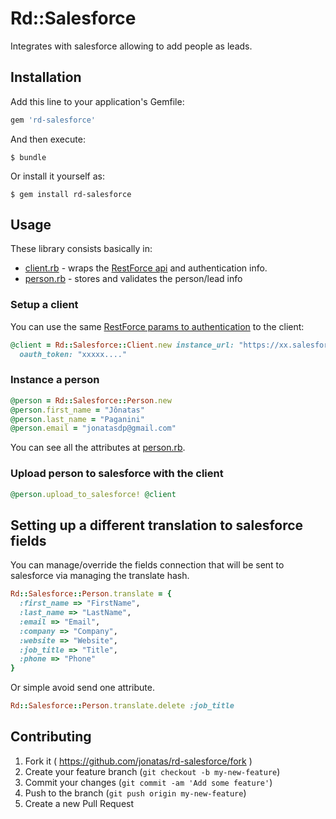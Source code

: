 # Rd::Salesforce

Integrates with salesforce allowing to add people as leads.

## Installation

Add this line to your application's Gemfile:

```ruby
gem 'rd-salesforce'
```

And then execute:

    $ bundle

Or install it yourself as:

    $ gem install rd-salesforce

## Usage

These library consists basically in:

* [client.rb](/lib/rd/salesforce/client.rb) - wraps the [RestForce api](https://github.com/ejholmes/restforce) and authentication info.
* [person.rb](/lib/rd/salesforce/person.rb) - stores and validates the person/lead info

### Setup a client

You can use the same [RestForce params to authentication](https://github.com/ejholmes/restforce#oauth-token-authentication) to the client:


```ruby
@client = Rd::Salesforce::Client.new instance_url: "https://xx.salesforce.com",
  oauth_token: "xxxxx...."
```

### Instance a person

```ruby
@person = Rd::Salesforce::Person.new
@person.first_name = "Jônatas"
@person.last_name = "Paganini"
@person.email = "jonatasdp@gmail.com"
```

You can see all the attributes at [person.rb](/lib/rd/salesforce/person.rb).

### Upload person to salesforce with the client

```ruby
@person.upload_to_salesforce! @client
```

## Setting up a different translation to salesforce fields

You can manage/override the fields connection that will be sent to salesforce via managing the translate hash.


```ruby
Rd::Salesforce::Person.translate = {
  :first_name => "FirstName",
  :last_name => "LastName",
  :email => "Email",
  :company => "Company",
  :website => "Website",
  :job_title => "Title",
  :phone => "Phone"
}
```

Or simple avoid send one attribute.

```ruby
Rd::Salesforce::Person.translate.delete :job_title
```


## Contributing

1. Fork it ( https://github.com/jonatas/rd-salesforce/fork )
2. Create your feature branch (`git checkout -b my-new-feature`)
3. Commit your changes (`git commit -am 'Add some feature'`)
4. Push to the branch (`git push origin my-new-feature`)
5. Create a new Pull Request

